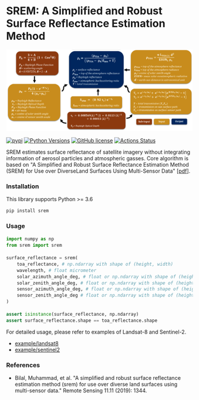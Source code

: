 # SREM: A Simplified and Robust Surface Reflectance Estimation Method

![systematic_methodology](./img/systematic_methodology.png)  

[![pypi](https://img.shields.io/pypi/v/srem.svg)](https://pypi.python.org/pypi/srem)
[![Python Versions](https://img.shields.io/pypi/pyversions/srem.svg)](https://pypi.org/project/srem/)
[![GitHub license](https://img.shields.io/github/license/oyam/srem.svg)](https://github.com/chainer/chainer)
[![Actions Status](https://github.com/oyam/srem/workflows/ci/badge.svg)](https://github.com/oyam/srem/actions)


SREM estimates surface reflectance of satellite imagery without integrating information of aerosol particles and
atmospheric gasses. Core algorithm is based on "A Simplified and Robust Surface Reflectance Estimation Method (SREM) for Use over DiverseLand Surfaces Using Multi-Sensor Data" [[pdf](https://www.mdpi.com/2072-4292/11/11/1344/pdf)]. 


### Installation
This library supports Python >= 3.6
```sh
pip install srem
```

### Usage
```python
import numpy as np
from srem import srem

surface_reflectance = srem(
    toa_reflectance, # np.ndarray with shape of (height, width)
    wavelength, # float micrometer
    solar_azimuth_angle_deg, # float or np.ndarray with shape of (height, width)
    solar_zenith_angle_deg, # float or np.ndarray with shape of (height, width)
    sensor_azimuth_angle_deg, # float or np.ndarray with shape of (height, width)
    sensor_zenith_angle_deg # float or np.ndarray with shape of (height, width)
)

assert isinstance(surface_reflectance, np.ndarray)
assert surface_reflectance.shape == toa_reflectance.shape
```

For detailed usage, please refer to examples of Landsat-8 and Sentinel-2.
- [example/landsat8](https://github.com/oyam/srem/tree/master/examples/landsat8)
- [example/sentinel2](https://github.com/oyam/srem/tree/master/examples/sentinel2)


### References
- Bilal, Muhammad, et al. "A simplified and robust surface reflectance estimation method (srem) for use over diverse land surfaces using multi-sensor data." Remote Sensing 11.11 (2019): 1344.
